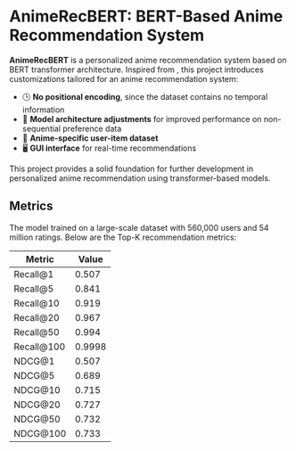 # AnimeRecBERT: BERT-Based Anime Recommendation System

**AnimeRecBERT** is a personalized anime recommendation system based on BERT transformer architecture. Inspired from [](https://github.com/jaywonchung/BERT4Rec-VAE-Pytorch), this project introduces customizations tailored for an anime recommendation system:

- 🕒 **No positional encoding**, since the dataset contains no temporal information
- 🧠 **Model architecture adjustments** for improved performance on non-sequential preference data
- 🎌 **Anime-specific user-item dataset**
- 🖥️ **GUI interface** for real-time recommendations

This project provides a solid foundation for further development in personalized anime recommendation using transformer-based models.

## Metrics
The model trained on a large-scale dataset with 560,000 users and 54 million ratings. Below are the Top-K recommendation metrics:

| Metric       | Value    |
|--------------|----------|
| Recall@1     | 0.507    |
| Recall@5     | 0.841    |
| Recall@10    | 0.919    |
| Recall@20    | 0.967    |
| Recall@50    | 0.994    |
| Recall@100   | 0.9998   |
| NDCG@1       | 0.507    |
| NDCG@5       | 0.689    |
| NDCG@10      | 0.715    |
| NDCG@20      | 0.727    |
| NDCG@50      | 0.732    |
| NDCG@100     | 0.733    |
